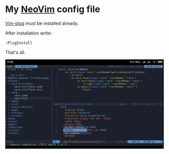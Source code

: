 My [NeoVim](https://github.com/neovim/neovim) config file
====

[Vim-plug](https://github.com/junegunn/vim-plug) must be installed already.

After installation write:

```vim
:PlugInstall
```

That's all.

![Скриншот](screenshot.jpg)